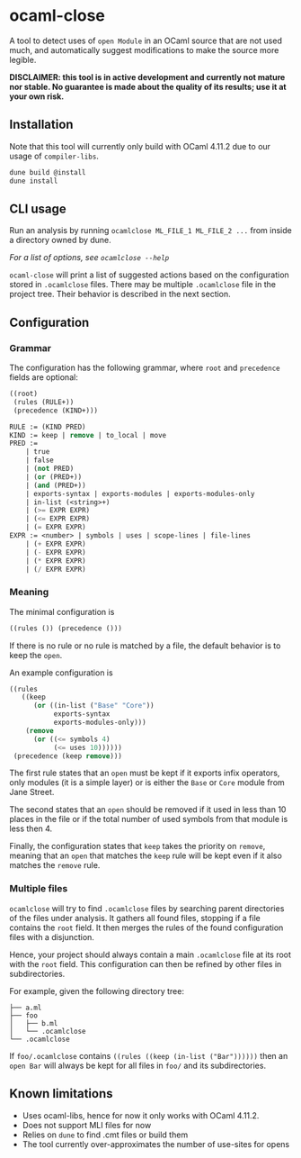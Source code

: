 # ocaml-close

A tool to detect uses of `open Module` in an OCaml source that are not
used much, and automatically suggest modifications to make the source more
legible.

**DISCLAIMER: this tool is in active development and currently not mature nor
stable. No guarantee is made about the quality of its results; use it at your
own risk.**

## Installation

Note that this tool will currently only build with OCaml 4.11.2 due to our usage
of `compiler-libs`.

```bash
dune build @install
dune install
```

## CLI usage

Run an analysis by running `ocamlclose ML_FILE_1 ML_FILE_2 ...`
from inside a directory owned by dune.

*For a list of options, see `ocamlclose --help`*

`ocaml-close` will print a list of suggested actions based on the configuration
stored in `.ocamlclose` files. There may be multiple `.ocamlclose` file in the
project tree. Their behavior is described in the next section.

## Configuration

### Grammar

The configuration has the following grammar, where `root` and `precedence`
fields are optional:

```scheme
((root)
 (rules (RULE+))
 (precedence (KIND+)))

RULE := (KIND PRED)
KIND := keep | remove | to_local | move
PRED :=
    | true
    | false
    | (not PRED)
    | (or (PRED+))
    | (and (PRED+))
    | exports-syntax | exports-modules | exports-modules-only
    | in-list (<string>+)
    | (>= EXPR EXPR)
    | (<= EXPR EXPR)
    | (= EXPR EXPR)
EXPR := <number> | symbols | uses | scope-lines | file-lines
    | (+ EXPR EXPR)
    | (- EXPR EXPR)
    | (* EXPR EXPR)
    | (/ EXPR EXPR)
```

### Meaning

The minimal configuration is
```scheme
((rules ()) (precedence ()))
```

If there is no rule or no rule is matched by a file, the default behavior is to
keep the `open`.

An example configuration is
```scheme
((rules
   ((keep
      (or ((in-list ("Base" "Core"))
           exports-syntax
           exports-modules-only)))
    (remove
      (or ((<= symbols 4)
           (<= uses 10))))))
 (precedence (keep remove)))
```

The first rule states that an `open` must be kept if it exports infix operators,
only modules (it is a simple layer) or is either the `Base` or `Core` module
from Jane Street.

The second states that an `open` should be removed if it used in less than 10
places in the file or if the total number of used symbols from that module is
less then 4.

Finally, the configuration states that `keep` takes the priority on `remove`,
meaning that an `open` that matches the `keep` rule will be kept even if it also
matches the `remove` rule.

### Multiple files

`ocamlclose` will try to find `.ocamlclose` files by searching parent
directories of the files under analysis. It gathers all found files, stopping if
a file contains the `root` field. It then merges the rules of the found
configuration files with a disjunction.

Hence, your project should always contain a main `.ocamlclose` file at its root with
the `root` field. This configuration can then be refined by other files in
subdirectories.

For example, given the following directory tree:
```
├── a.ml
├── foo
│   ├── b.ml
│   └── .ocamlclose
└── .ocamlclose
```

If `foo/.ocamlclose` contains `((rules ((keep (in-list ("Bar"))))))` then an
`open Bar` will always be kept for all files in `foo/` and its subdirectories.

## Known limitations

- Uses ocaml-libs, hence for now it only works with OCaml 4.11.2.
- Does not support MLI files for now
- Relies on `dune` to find .cmt files or build them
- The tool currently over-approximates the number of use-sites for opens
